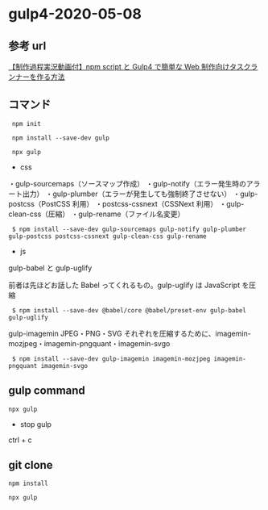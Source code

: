 # gulp4-2020-05-08

## 参考 url

[【制作過程実況動画付】npm script と Gulp4 で簡単な Web 制作向けタスクランナーを作る方法](https://olein-design.com/blog/build-task-runner-for-web-developing)

## コマンド

```
 npm init

 npm install --save-dev gulp

 npx gulp
```

- css

・gulp-sourcemaps（ソースマップ作成）
・gulp-notify（エラー発生時のアラート出力）
・gulp-plumber（エラーが発生しても強制終了させない）
・gulp-postcss（PostCSS 利用）
・postcss-cssnext（CSSNext 利用）
・gulp-clean-css（圧縮）
・gulp-rename（ファイル名変更）

```
 $ npm install --save-dev gulp-sourcemaps gulp-notify gulp-plumber gulp-postcss postcss-cssnext gulp-clean-css gulp-rename
```

- js

gulp-babel と gulp-uglify

前者は先ほどお話した Babel ってくれるもの。gulp-uglify は JavaScript を圧縮

```
 $ npm install --save-dev @babel/core @babel/preset-env gulp-babel gulp-uglify
```

gulp-imagemin JPEG・PNG・SVG それぞれを圧縮するために、imagemin-mozjpeg・imagemin-pngquant・imagemin-svgo

```
 $ npm install --save-dev gulp-imagemin imagemin-mozjpeg imagemin-pngquant imagemin-svgo
```

## gulp command

```
npx gulp

```

- stop gulp

ctrl + c

## git clone

```
npm install

npx gulp
```
